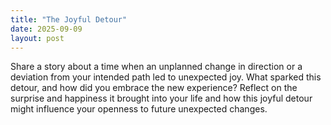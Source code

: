 ```yaml
---
title: "The Joyful Detour"
date: 2025-09-09
layout: post
---
```


Share a story about a time when an unplanned change in direction or a deviation from your intended path led to unexpected joy. What sparked this detour, and how did you embrace the new experience? Reflect on the surprise and happiness it brought into your life and how this joyful detour might influence your openness to future unexpected changes.
